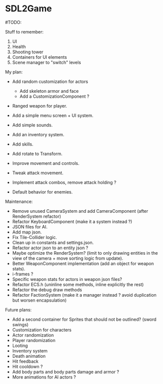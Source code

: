 # SDL2Game

#TODO:

Stuff to remember:
1. UI
2. Health
3. Shooting tower
4. Containers for UI elements
5. Scene manager to "switch" levels

My plan:
- Add random customization for actors
    - Add skeleton armor and face
    - Add a CustomizationComponent ?

- Ranged weapon for player.
- Add a simple menu screen + UI system.
- Add simple sounds.
- Add an inventory system.
- Add skills.
- Add rotate to Transform.
- Improve movement and controls.
- Tweak attack movement.
- Implement attack combos, remove attack holding ?
- Default behavior for enemies.

Maintenance:
- Remove unused CameraSystem and add CameraComponent (after RenderSystem refactor)
- Refactor KeyboardComponent (make it a system instead ?)
- JSON files for AI.
- Add map json.
- Fix Tile-Collider logic.
- Clean up in constants and settings.json.
- Refactor actor json to an entity json ?
- Maybe optimize the RenderSystem? (limit to only drawing entities in the view of the camera + move sorting logic from update).
- Better WeaponComponent implementation (add an object for weapon stats).
- i-frames ?
- Specific weapon stats for actors in weapon json files?
- Refactor ECS.h (uninline some methods, inline explicitly the rest)
- Refactor the debug draw methods
- Refactor FactionSystem (make it a manager instead ? avoid duplication but worsen encapsulation)

Future plans:
- Add a second container for Sprites that should not be outlined? (sword swings)
- Customization for characters
- Actor randomization
- Player randomization
- Looting
- Inventory system
- Death animation
- Hit feedback
- Hit cooldown ?
- Add body parts and body parts damage and armor ?
- More animations for AI actors ?